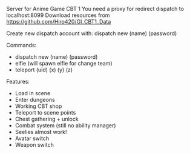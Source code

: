 Server for Anime Game CBT 1
You need a proxy for redirect dispatch to localhost:8099
Download resources from https://github.com/Hiro420/GI_CBT1_Data

Create new dispatch account with:
dispatch new (name) (password)

Commands:
- dispatch new (name) (password)
- elfie (will spawn elfie for change team)
- teleport (uid) (x) (y) (z)

Features:
- Load in scene
- Enter dungeons
- Working CBT shop
- Teleport to scene points
- Chest gathering + unlock
- Combat system (still no ability manager)
- Seelies almost work!
- Avatar switch
- Weapon switch